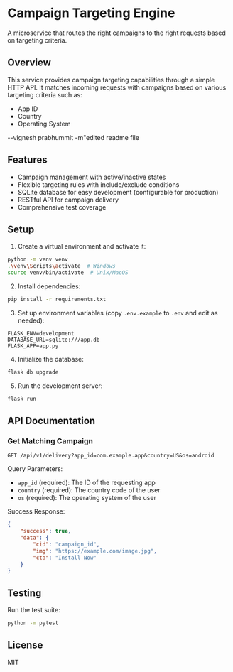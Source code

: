 # Campaign Targeting Engine

A microservice that routes the right campaigns to the right requests based on targeting criteria.

## Overview

This service provides campaign targeting capabilities through a simple HTTP API. It matches incoming requests with campaigns based on various targeting criteria such as:
- App ID
- Country
- Operating System


--vignesh prabhummit -m"edited readme file

## Features

- Campaign management with active/inactive states
- Flexible targeting rules with include/exclude conditions
- SQLite database for easy development (configurable for production)
- RESTful API for campaign delivery
- Comprehensive test coverage

## Setup

1. Create a virtual environment and activate it:
```bash
python -m venv venv
.\venv\Scripts\activate  # Windows
source venv/bin/activate  # Unix/MacOS
```

2. Install dependencies:
```bash
pip install -r requirements.txt
```

3. Set up environment variables (copy `.env.example` to `.env` and edit as needed):
```
FLASK_ENV=development
DATABASE_URL=sqlite:///app.db
FLASK_APP=app.py
```

4. Initialize the database:
```bash
flask db upgrade
```

5. Run the development server:
```bash
flask run
```

## API Documentation

### Get Matching Campaign

```http
GET /api/v1/delivery?app_id=com.example.app&country=US&os=android
```

Query Parameters:
- `app_id` (required): The ID of the requesting app
- `country` (required): The country code of the user
- `os` (required): The operating system of the user

Success Response:
```json
{
    "success": true,
    "data": {
        "cid": "campaign_id",
        "img": "https://example.com/image.jpg",
        "cta": "Install Now"
    }
}
```

## Testing

Run the test suite:
```bash
python -m pytest
```

## License

MIT
